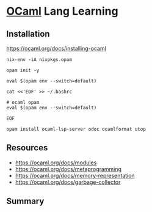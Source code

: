 # [OCaml](https://ocaml.org/docs/installing-ocaml) Lang Learning

## Installation

https://ocaml.org/docs/installing-ocaml

```shell
nix-env -iA nixpkgs.opam

opam init -y

eval $(opam env --switch=default)

cat <<'EOF' >> ~/.bashrc

# ocaml opam
eval $(opam env --switch=default)

EOF

opam install ocaml-lsp-server odoc ocamlformat utop
```

## Resources

- https://ocaml.org/docs/modules
- https://ocaml.org/docs/metaprogramming
- https://ocaml.org/docs/memory-representation
- https://ocaml.org/docs/garbage-collector

## Summary

